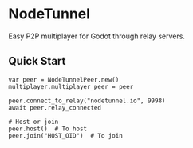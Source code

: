 # NodeTunnel

Easy P2P multiplayer for Godot through relay servers.

## Quick Start

```gdscript
var peer = NodeTunnelPeer.new()
multiplayer.multiplayer_peer = peer

peer.connect_to_relay("nodetunnel.io", 9998)
await peer.relay_connected

# Host or join
peer.host()  # To host
peer.join("HOST_OID")  # To join
